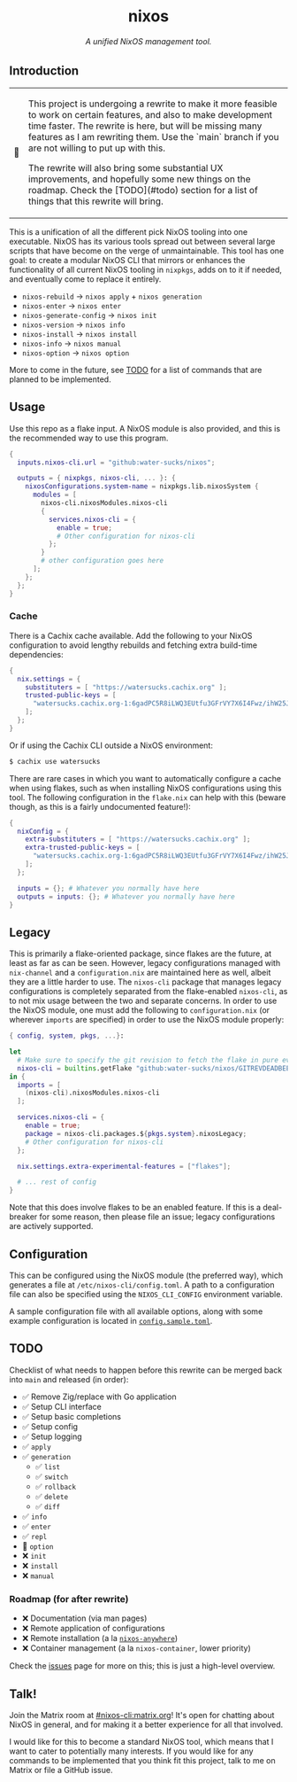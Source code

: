 <h1 align="center">nixos</h1>
<h6 align="center">A unified NixOS management tool.</h6>

## Introduction

<table class="alert-warn" align=center>
<tr>
    <td>🚨</td>
    <td>
      <p>
      This project is undergoing a rewrite to make it more feasible to
      work on certain features, and also to make development time faster.
      The rewrite is here, but will be missing many features as I am rewriting
      them. Use the `main` branch if you are not willing to put up with this.
      </p>
      <p>
        The rewrite will also bring some substantial UX improvements, and
        hopefully some new things on the roadmap. Check the [TODO](#todo)
        section for a list of things that this rewrite will bring.
      </p>
    </td>
</tr>
</table>

This is a unification of all the different pick NixOS tooling into one executable.
NixOS has its various tools spread out between several large scripts that have
become on the verge of unmaintainable. This tool has one goal: to create a modular
NixOS CLI that mirrors or enhances the functionality of all current NixOS tooling in
`nixpkgs`, adds on to it if needed, and eventually come to replace it entirely.

- `nixos-rebuild` → `nixos apply` + `nixos generation`
- `nixos-enter` → `nixos enter`
- `nixos-generate-config` → `nixos init`
- `nixos-version` → `nixos info`
- `nixos-install` → `nixos install`
- `nixos-info` → `nixos manual`
- `nixos-option` → `nixos option`

More to come in the future, see [TODO](#todo) for a list of commands that are
planned to be implemented.

## Usage

Use this repo as a flake input. A NixOS module is also provided, and this is
the recommended way to use this program.

```nix
{
  inputs.nixos-cli.url = "github:water-sucks/nixos";

  outputs = { nixpkgs, nixos-cli, ... }: {
    nixosConfigurations.system-name = nixpkgs.lib.nixosSystem {
      modules = [
        nixos-cli.nixosModules.nixos-cli
        {
          services.nixos-cli = {
            enable = true;
            # Other configuration for nixos-cli
          };
        }
        # other configuration goes here
      ];
    };
  };
}
```

### Cache

There is a Cachix cache available. Add the following to your NixOS configuration
to avoid lengthy rebuilds and fetching extra build-time dependencies:

```nix
{
  nix.settings = {
    substituters = [ "https://watersucks.cachix.org" ];
    trusted-public-keys = [
      "watersucks.cachix.org-1:6gadPC5R8iLWQ3EUtfu3GFrVY7X6I4Fwz/ihW25Jbv8="
    ];
  };
}
```

Or if using the Cachix CLI outside a NixOS environment:

```sh
$ cachix use watersucks
```

There are rare cases in which you want to automatically configure a cache when
using flakes, such as when installing NixOS configurations using this tool.
The following configuration in the `flake.nix` can help with this (beware
though, as this is a fairly undocumented feature!):

```nix
{
  nixConfig = {
    extra-substituters = [ "https://watersucks.cachix.org" ];
    extra-trusted-public-keys = [
      "watersucks.cachix.org-1:6gadPC5R8iLWQ3EUtfu3GFrVY7X6I4Fwz/ihW25Jbv8="
    ];
  };

  inputs = {}; # Whatever you normally have here
  outputs = inputs: {}; # Whatever you normally have here
}
```

## Legacy

This is primarily a flake-oriented package, since flakes are the future, at
least as far as can be seen. However, legacy configurations managed with
`nix-channel` and a `configuration.nix` are maintained here as well, albeit they
are a little harder to use. The `nixos-cli` package that manages legacy
configurations is completely separated from the flake-enabled `nixos-cli`, as
to not mix usage between the two and separate concerns. In order to use the
NixOS module, one must add the following to `configuration.nix` (or wherever
`imports` are specified) in order to use the NixOS module properly:

```nix
{ config, system, pkgs, ...}:

let
  # Make sure to specify the git revision to fetch the flake in pure eval mode.
  nixos-cli = builtins.getFlake "github:water-sucks/nixos/GITREVDEADBEEFDEADBEEF0000";
in {
  imports = [
    (nixos-cli).nixosModules.nixos-cli
  ];

  services.nixos-cli = {
    enable = true;
    package = nixos-cli.packages.${pkgs.system}.nixosLegacy;
    # Other configuration for nixos-cli
  };

  nix.settings.extra-experimental-features = ["flakes"];

  # ... rest of config
}
```

Note that this does involve flakes to be an enabled feature. If this is a
deal-breaker for some reason, then please file an issue; legacy configurations
are actively supported.

## Configuration

This can be configured using the NixOS module (the preferred way), which
generates a file at `/etc/nixos-cli/config.toml`. A path to a configuration
file can also be specified using the `NIXOS_CLI_CONFIG` environment variable.

A sample configuration file with all available options, along with some example
configuration is located in [`config.sample.toml`](./config.sample.toml).

## TODO

Checklist of what needs to happen before this rewrite can be merged back into
`main` and released (in order):

- ✅ Remove Zig/replace with Go application
- ✅ Setup CLI interface
- ✅ Setup basic completions
- ✅ Setup config
- ✅ Setup logging
- ✅ `apply`
- ✅ `generation`
  - ✅ `list`
  - ✅ `switch`
  - ✅ `rollback`
  - ✅ `delete`
  - ✅ `diff`
- ✅ `info`
- ✅ `enter`
- ✅ `repl`
- 🚧 `option`
- ❌ `init`
- ❌ `install`
- ❌ `manual`

### Roadmap (for after rewrite)

- ❌ Documentation (via man pages)
- ❌ Remote application of configurations
- ❌ Remote installation (a la [`nixos-anywhere`](https;//github.com/numtide/nixos-anywhere))
- ❌ Container management (a la `nixos-container`, lower priority)

Check the [issues](https://github.com/water-sucks/nixos/issues) page for more on
this; this is just a high-level overview.

## Talk!

Join the Matrix room at [#nixos-cli:matrix.org](https://matrix.to/#/#nixos-cli:matrix.org)!
It's open for chatting about NixOS in general, and for making it a better
experience for all that involved.

I would like for this to become a standard NixOS tool, which means that I want
to cater to potentially many interests. If you would like for any commands
to be implemented that you think fit this project, talk to me on Matrix or
file a GitHub issue.
